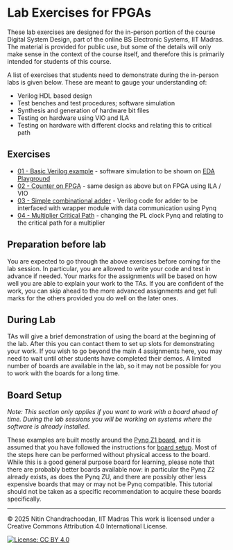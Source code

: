 # Lab Exercises for FPGAs

These lab exercises are designed for the in-person portion of the course Digital System Design, part of the online BS Electronic Systems, IIT Madras.  The material is provided for public use, but some of the details will only make sense in the context of the course itself, and therefore this is primarily intended for students of this course.

A list of exercises that students need to demonstrate during the in-person labs is given below.  These are meant to gauge your understanding of:

- Verilog HDL based design
- Test benches and test procedures; software simulation 
- Synthesis and generation of hardware bit files
- Testing on hardware using VIO and ILA
- Testing on hardware with different clocks and relating this to critical path

## Exercises

- [01 - Basic Verilog example](01-counter/) - software simulation to be shown on [EDA Playground](https://www.edaplayground.com/)
- [02 - Counter on FPGA](02-counter-fpga/) - same design as above but on FPGA using ILA / VIO
- [03 - Simple combinational adder](03-adder/) - Verilog code for adder to be interfaced with wrapper module with data communication using Pynq
- [04 - Multiplier Critical Path](04-mult/) - changing the PL clock Pynq and relating to the critical path for a multiplier

## Preparation before lab

You are expected to go through the above exercises before coming for the lab session.  In particular, you are allowed to write your code and test in advance if needed.  Your marks for the assignments will be based on how well you are able to explain your work to the TAs.  If you are confident of the work, you can skip ahead to the more advanced assignments and get full marks for the others provided you do well on the later ones.

## During Lab

TAs will give a brief demonstration of using the board at the beginning of the lab.  After this you can contact them to set up slots for demonstrating your work.  If you wish to go beyond the main 4 assignments here, you may need to wait until other students have completed their demos.  A limited number of boards are available in the lab, so it may not be possible for you to work with the boards for a long time.

## Board Setup

*Note: This section only applies if you want to work with a board ahead of time.  During the lab sessions you will be working on systems where the software is already installed.*

These examples are built mostly around the [Pynq Z1 board](https://digilent.com/shop/pynq-z1-python-productivity-for-zynq-7000-arm-fpga-soc/), and it is assumed that you have followed the instructions for [board setup](https://pynq.readthedocs.io/en/latest/getting_started/pynq_z1_setup.html).  Most of the steps here can be performed without physical access to the board.  While this is a good general purpose board for learning, please note that there are probably better boards available now: in particular the Pynq Z2 already exists, as does the Pynq ZU, and there are possibly other less expensive boards that may or may not be Pynq compatible.  This tutorial should not be taken as a specific recommendation to acquire these boards specifically.

---

© 2025 Nitin Chandrachoodan, IIT Madras
This work is licensed under a Creative Commons Attribution 4.0 International License.

[![License: CC BY 4.0](https://licensebuttons.net/l/by/4.0/88x31.png)](https://creativecommons.org/licenses/by/4.0/)
